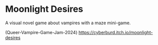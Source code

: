 # Moonlight Desires


A visual novel game about vampires with a maze mini-game.

(Queer-Vampire-Game-Jam-2024)
https://cyberburd.itch.io/moonlight-desires
